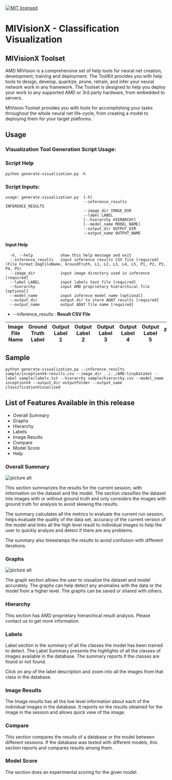 [![MIT licensed](https://img.shields.io/badge/license-MIT-blue.svg)](https://opensource.org/licenses/MIT)

# MIVisionX - Classification Visualization

## MIVisionX Toolset

AMD MIVision is a comprehensive set of help tools for neural net creation, development, training and deployment. The ToolKit provides you with help tools to design, develop, quantize, prune, retrain, and infer your neural network work in any framework. The Toolset is designed to help you deploy your work to any supported AMD or 3rd party hardware, from embedded to servers.

MIVision Toolset provides you with tools for accomplishing your tasks throughout the whole neural net life-cycle, from creating a model to deploying them for your target platforms.

## Usage
### Visualization Tool Generation Script Usage:

### Script Help 
````
python generate-visualization.py -h
````

### Script Inputs:
````
usage: generate-visualization.py  [-h] 
                                  --inference_results INFERENCE_RESULTS
                                  --image_dir IMAGE_DIR 
                                  --label LABEL
                                  [--hierarchy HIERARCHY]
                                  [--model_name MODEL_NAME] 
                                  --output_dir OUTPUT_DIR 
                                  --output_name OUTPUT_NAME
````
#### Input Help
````
  -h, --help            show this help message and exit
  --inference_results   input inference results CSV file [required] (File Format:ImgFileName, GroundTruth, L1, L2, L3, L4, L5, P1, P2, P3, P4, P5)
  --image_dir           input image directory used in inference [required]
  --label LABEL         input labels text file [required]
  --hierarchy           input AMD proprietary hierarchical file [optional]
  --model_name          input inferece model name [optional]
  --output_dir          output dir to store ADAT results [required]
  --output_name         output ADAT file name [required]
````

* --inference_results : **Result CSV File**

| Image File Name | Ground Truth Label | Output Label 1 | Output Label 2 | Output Label 3 | Output Label 4 | Output Label 5 | Prob 1 | Prob 2 | Prob 3 | Prob 4 | Prob 5 |
| -- | -- | -- | -- | -- | -- | -- | -- | -- | -- | -- | -- |


## Sample 

````
python generate-visualization.py --inference_results sample/inceptionV4-results.csv --image_dir ../../AMD-tinyDataSet --label sample/labels.txt --hierarchy sample/hierarchy.csv --model_name inceptionV4 --output_dir outputFolder --output_name classificationVisualized 
````

## List of Features Available in this release

* Overall Summary
* Graphs
* Hierarchy
* Labels
* Image Results
* Compare
* Model Score
* Help

### Overall Summary

![picture alt](img/summary.png "Overall Summary")

This section summarizes the results for the current session, with information on the dataset and the model. The section classifies the dataset into images with or without ground truth and only considers the images with ground truth for analysis to avoid skewing the results.

The summary calculates all the metrics to evaluate the current run session, helps evaluate the quality of the data set, accuracy of the current version of the model and links all the high level result to individual images to help the user to quickly analyze and detect if there are any problems.

The summary also timestamps the results to avoid confusion with different iterations.

### Graphs

![picture alt](img/graph.png "Graph")

The graph section allows the user to visualize the dataset and model accurately. The graphs can help detect any anomalies with the data or the model from a higher level. The graphs can be saved or shared with others.


### Hierarchy

This section has AMD proprietary hierarchical result analysis. Please contact us to get more information.

### Labels

Label section is the summary of all the classes the model has been trained to detect. The Label Summary presents the highlights of all the classes of images available in the database. The summary reports if the classes are found or not found.

Click on any of the label description and zoom into all the images from that class in the database.

### Image Results

The Image results has all the low level information about each of the individual images in the database. It reports on the results obtained for the image in the session and allows quick view of the image.

### Compare

This section compares the results of a database or the model between different sessions. If the database was tested with different models, this section reports and compares results among them.

### Model Score 

The section does an experimental scoring for the given model.
